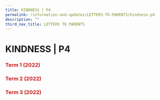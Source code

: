```yaml
---
title: KINDNESS | P4
permalink: /information-and-updates/LETTERS-TO-PARENTS/kindness-p4
description: ""
third_nav_title: LETTERS TO PARENTS
---
```

# KINDNESS | P4

### <span style = "color: #c81b1b"> <b>Term 1 (2022)</b> </span>

### <span style = "color: #c81b1b"> <b>Term 2 (2022)</b> </span>

### <span style = "color: #c81b1b"> <b>Term 3 (2022)</b> </span>
